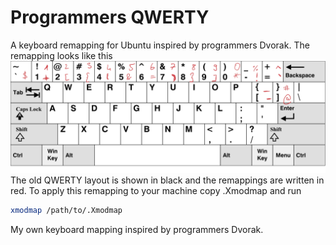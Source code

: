 # Programmers QWERTY
A keyboard remapping for Ubuntu inspired by programmers Dvorak. The remapping looks like this
![Remapping](layout.png)
The old QWERTY layout is shown in black and the remappings are written in red.
To apply this remapping to your machine copy .Xmodmap and run
```bash
xmodmap /path/to/.Xmodmap
```

My own keyboard mapping inspired by programmers Dvorak.
